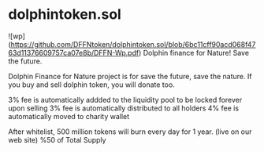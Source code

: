 # dolphintoken.sol
![wp] (https://github.com/DFFNtoken/dolphintoken.sol/blob/6bc11cff90acd068f4763d11376609757ca07e8b/DFFN-Wp.pdf)
Dolphin finance for Nature!
Save the future.

Dolphin Finance for Nature project is for save the future, save the nature. 
If you buy and sell dolphin token, you will donate too. 

3% fee is automatically addded to the liquidity pool to be locked forever upon selling
3% fee is automatically distributed to all holders
4% fee is automatically moved to charity wallet

After whitelist, 500 million tokens will burn every day for 1 year. (live on our web site)
%50 of Total Supply
